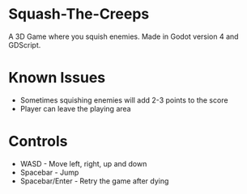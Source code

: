 # Squash-The-Creeps

A 3D Game where you squish enemies. Made in Godot version 4 and GDScript.

# Known Issues
- Sometimes squishing enemies will add 2-3 points to the score
- Player can leave the playing area

# Controls
- WASD - Move left, right, up and down
- Spacebar - Jump
- Spacebar/Enter - Retry the game after dying
